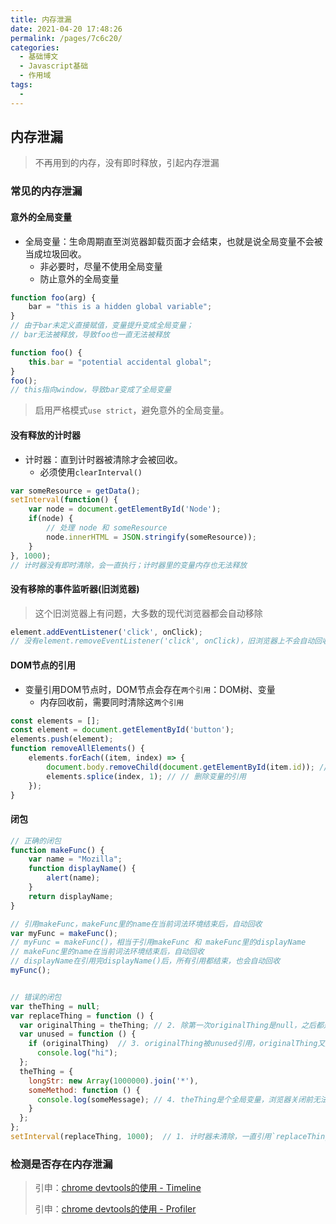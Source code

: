 ```yaml
---
title: 内存泄漏
date: 2021-04-20 17:48:26
permalink: /pages/7c6c20/
categories:
  - 基础博文
  - Javascript基础
  - 作用域
tags:
  -
---
```


## 内存泄漏
> 不再用到的内存，没有即时释放，引起内存泄漏


### 常见的内存泄漏

#### 意外的全局变量
+ 全局变量：生命周期直至浏览器卸载页面才会结束，也就是说全局变量不会被当成垃圾回收。
   + 非必要时，尽量不使用全局变量
   + 防止意外的全局变量


```js
function foo(arg) {
    bar = "this is a hidden global variable";
}
// 由于bar未定义直接赋值，变量提升变成全局变量；
// bar无法被释放，导致foo也一直无法被释放

function foo() {
    this.bar = "potential accidental global";
}
foo();
// this指向window，导致bar变成了全局变量
```
> 启用严格模式`use strict`，避免意外的全局变量。


#### 没有释放的计时器
+ 计时器：直到计时器被清除才会被回收。
   + 必须使用`clearInterval()`
```js
var someResource = getData();
setInterval(function() {
    var node = document.getElementById('Node');
    if(node) {
        // 处理 node 和 someResource
        node.innerHTML = JSON.stringify(someResource));
    }
}, 1000);
// 计时器没有即时清除，会一直执行；计时器里的变量内存也无法释放
```

#### 没有移除的事件监听器(旧浏览器)
> 这个旧浏览器上有问题，大多数的现代浏览器都会自动移除

```js
element.addEventListener('click', onClick);
// 没有element.removeEventListener('click', onClick)，旧浏览器上不会自动回收
```

#### DOM节点的引用
+ 变量引用DOM节点时，DOM节点会存在`两个引用`：DOM树、变量
  + 内存回收前，需要同时清除这`两个引用`
```js
const elements = [];
const element = document.getElementById('button');
elements.push(element);
function removeAllElements() {
    elements.forEach((item, index) => {
        document.body.removeChild(document.getElementById(item.id)); // 删除DOM树的引用
        elements.splice(index, 1); // // 删除变量的引用
    });
}
```


#### 闭包
```js
// 正确的闭包
function makeFunc() {
    var name = "Mozilla";
    function displayName() {
        alert(name);
    }
    return displayName;
}

// 引用makeFunc，makeFunc里的name在当前词法环境结束后，自动回收
var myFunc = makeFunc();
// myFunc = makeFunc()，相当于引用makeFunc 和 makeFunc里的displayName
// makeFunc里的name在当前词法环境结束后，自动回收
// displayName在引用完displayName()后，所有引用都结束，也会自动回收
myFunc();


// 错误的闭包
var theThing = null;
var replaceThing = function () {
  var originalThing = theThing; // 2. 除第一次originalThing是null，之后都是一个对象
  var unused = function () {
    if (originalThing)  // 3. originalThing被unused引用，originalThing又是个对象，导致originalThing一直无法被释放
      console.log("hi");
  };
  theThing = {
    longStr: new Array(1000000).join('*'),
    someMethod: function () {
      console.log(someMessage); // 4. theThing是个全局变量，浏览器关闭前无法释放，闭包里的someMessage也无法释放
    }
  };
};
setInterval(replaceThing, 1000);  // 1. 计时器未清除，一直引用`replaceThing`，无法释放
```

### 检测是否存在内存泄漏
> 引申：[chrome devtools的使用 - Timeline](/blog/pages/ac7a39/)
>
> 引申：[chrome devtools的使用 - Profiler](/blog/pages/0bf8e2/)